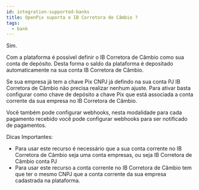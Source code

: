 ```yaml
---
id: integration-supported-banks
title: OpenPix suporta o IB Corretora de Câmbio ?
tags:
  - bank
---
```


Sim.

Com a plataforma é possível definir o IB Corretora de Câmbio como sua conta de depósito. Desta forma o saldo da plataforma é depositado automaticamente na sua conta IB Corretora de Câmbio.

Se sua empresa já tem a chave Pix CNPJ já defindo na sua conta PJ IB Corretora de Câmbio não precisa realizar nenhum ajuste. Para ativar basta configurar como chave de depósito a chave Pix que está associada a conta corrente da sua empresa no IB Corretora de Câmbio.

Você também pode configurar webhooks, nesta modalidade para cada pagamento recebido você pode configurar webhooks para ser notificado de pagamentos.

Dicas Importantes:

- Para usar este recurso é necessário que a sua conta corrente no IB Corretora de Câmbio seja uma conta empresas, ou seja IB Corretora de Câmbio conta PJ
- Para usar este recurso a conta corrente no IB Corretora de Câmbio tem que ter o mesmo CNPJ que a conta corrente da sua empresa cadastrada na plataforma.
